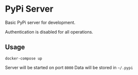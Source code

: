 # PyPi Server

Basic PyPi server for development.

Authentication is disabled for all operations.

## Usage

`docker-compose up`

Server will be started on port `8000`
Data will be stored in `~/.pypi`

